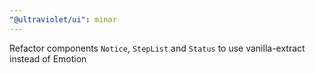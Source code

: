```yaml
---
"@ultraviolet/ui": minor
---
```


Refactor components `Notice`, `StepList` and `Status` to use vanilla-extract instead of Emotion
